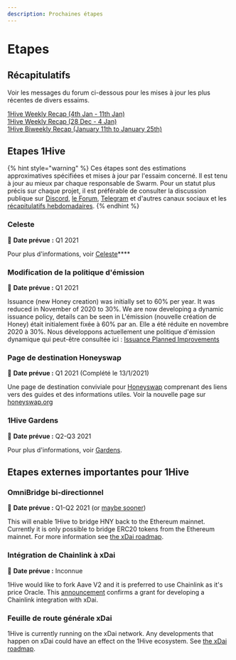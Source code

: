```yaml
---
description: Prochaines étapes
---
```


# Etapes

## Récapitulatifs

Voir les messages du forum ci-dessous pour les mises à jour les plus récentes de divers essaims.

[1Hive Weekly Recap (4th Jan - 11th Jan)](https://forum.1hive.org/t/1hive-weekly-recap-cw-53-4th-jan-11th-jan/1815) \
[1Hive Weekly Recap (28 Dec - 4 Jan)](https://forum.1hive.org/t/1hive-weekly-recap-cw-52-28-dec-4-jan/1765)\
[1Hive Biweekly Recap (January 11th to January 25th)](https://forum.1hive.org/t/1hive-biweekly-recap-january-11th-to-january-25th/2001)

## Etapes 1Hive

{% hint style="warning" %}
Ces étapes sont des estimations approximatives spécifiées et mises à jour par l'essaim concerné. Il est tenu à jour au mieux par chaque responsable de Swarm. Pour un statut plus précis sur chaque projet, il est préférable de consulter la discussion publique sur [Discord](https://discord.com/invite/P4rRDUKTAU), [le Forum](https://forum.1hive.org), [Telegram](https://t.me/honeyswapDEX) et d'autres canaux sociaux et les [récapitulatifs hebdomadaires](milestones.md#weekly-recap).
{% endhint %}

### **Celeste**

:dart: **Date prévue** **:** Q1 2021

Pour plus d'informations, voir [Celeste](celeste/)****

### Modification de la politique d'émission

:dart: **Date prévue :** Q1 2021

Issuance (new Honey creation) was initially set to 60% per year. It was reduced in November of 2020 to 30%. We are now developing a dynamic issuance policy, details can be seen in L'émission (nouvelle création de Honey) était initialement fixée à 60% par an. Elle a été réduite en novembre 2020 à 30%. Nous développons actuellement une politique d'émission dynamique qui peut-être consultée ici : [Issuance Planned Improvements](honey/planned-improvements.md#dynamic-issuance-policy)

### Page de destination Honeyswap

:dart: **Date prévue :** Q1 2021 (Complété le 13/1/2021)

Une page de destination conviviale pour [Honeyswap](honeyswap/) comprenant des liens vers des guides et des informations utiles. Voir la nouvelle page sur [honeyswap.org](https://honeyswap.org/#/swap)

### 1Hive Gardens

:dart: **Date prévue :** Q2-Q3 2021

Pour plus d'informations, voir [Gardens](gardens/).

## Etapes externes importantes pour 1Hive

### OmniBridge bi-directionnel

:dart: **Date prévue :** Q1-Q2 2021 (or [maybe sooner](https://forum.1hive.org/t/easy-hny-xdai-mainnet-bridge-idea/1436/12))

This will enable 1Hive to bridge HNY back to the Ethereum mainnet. Currently it is only possible to bridge ERC20 tokens from the Ethereum mainnet. For more information see [the xDai roadmap](https://www.xdaichain.com/about-xdai/roadmap#omnibridge-phase-2).

### Intégration de Chainlink à xDai

:dart: **Date prévue :** Inconnue

1Hive would like to fork Aave V2 and it is preferred to use Chainlink as it's price Oracle. This [announcement](https://blog.chain.link/protofire-receives-a-chainlink-community-grant-for-an-integration-with-xdai/) confirms a grant for developing a Chainlink integration with xDai.

### Feuille de route générale xDai

1Hive is currently running on the xDai network. Any developments that happen on xDai could have an effect on the 1Hive ecosystem. See [the xDai roadmap](https://www.xdaichain.com/about-xdai/roadmap).
